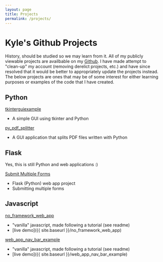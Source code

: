 ```yaml
---
layout: page
title: Projects
permalink: /projects/
---
```


# Kyle's Github Projects

History, should be studied so we may learn from it. All of my publicly viewable projects are availbable on my [Github](https://github.com/KyleEgland). I have made attempt to "clean-up" my account (removing derelict projects, etc.) and have since resolved that it would be better to appropriately update the projects instead. The below projects are ones that may be of some interest for either learning purposes or examples of the code that I have created.

## Python

[tkinterguiexample](https://github.com/KyleEgland/tkinterguiexample)
- A simple GUI using tkinter and Python

[py_pdf_splitter](https://github.com/KyleEgland/py_pdf_splitter)
- A GUI application that splits PDF files written with Python

## Flask

Yes, this is still Python and web applications :)

[Submit Multiple Forms]("https://github.com/KyleEgland/flask_multi-form_submit")
- Flask (Python) web app project
- Submitting multiple forms

## Javascript

[no_framework_web_app](https://github.com/KyleEgland/no_framework_web_app)
- "vanilla" javascript, made following a tutorial (see readme)
- [live demo]({{ site.baseurl }}/no_framework_web_app)

[web_app_nav_bar_example](https://github.com/KyleEgland/web_app_nav_bar_example)
- "vanilla" javascript, made following a tutorial (see readme)
- [live demo]({{ site.baseurl }}/web_app_nav_bar_example)
